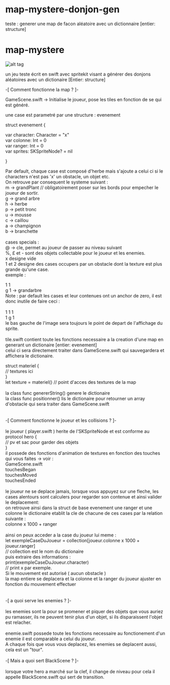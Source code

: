 # map-mystere-donjon-gen
teste : generer une map de facon aléatoire avec un dictionnaire [entier: structure]

# map-mystere

![alt tag](https://drive.google.com/open?id=0B5yn3ZQfHwb1bEFkeWFFUVdFM1E)

un jeu teste écrit en swift avec spritekit visant a générer des donjons aléatoires avec un dictionaire [Entier: structure]

-[ Comment fonctionne la map ? ]-

GameScene.swift -> Initialise le joueur, pose les tiles en fonction de se qui est généré.

une case est parametré par une structure : evenement 

struct evenement {

var character: Character = "x" <br />
    var colonne: Int = 0 <br />
    var ranger: Int = 0 <br />
    var sprites: SKSpriteNode? = nil <br />

}

Par default, chaque case est composé d'herbe mais s'ajoute a celui ci si le characters n'est pas 'x' un obstacle, un objet etc.<br />
On retrouve par consequent le systeme suivant : <br />
m -> grandPlant // obligatoirement poser sur les bords pour empecher le joueur de sortir. <br />
g -> grand arbre <br />
h -> herbe <br />
p -> petit tronc <br />
u -> mousse <br />
c -> caillou <br />
a -> champignon <br />
b -> branchette <br />
<br />
cases specials : <br />
@ -> cle, permet au joueur de passer au niveau suivant <br />
%, £ et - sont des objets collectable pour le joueur et les enemies. <br />
x designe vide <br />
1 et 2 designe des cases occupers par un obstacle dont la texture est plus grande qu'une case. <br />
exemple : <br />

1 1 <br />
g 1 -> grandarbre <br /> 
Note : par default les cases et leur contenues ont un anchor de zero, il est donc inutile de faire ceci : <br />
<br />
1 1 1 <br />
1 g 1 <br />
le bas gauche de l'image sera toujours le point de depart de l'affichage du sprite. <br />
<br />
tile.swift contient toute les fonctions necessaire a la creation d'une map en generant un dictionaire [entier: evenement]<br />
celui ci sera directement traiter dans GameScene.swift qui sauvegardera et affichera le dictionaire.<br />

struct materiel {<br />
// textures ici<br />
}<br />
let texture = materiel() // point d'acces des textures de la map<br />
<br />
la class func genererString() genere le dictionaire<br />
la class func positionner() lis le dictionaire pour retourner un array d'obstacle qui sera traiter dans GameScene.swift<br />
<br />
<br />
-[ Comment fonctionne le joueur et les collisions ? ]- <br />
<br />
le joueur ( player.swift ) herite de l'SKSpriteNode et est conforme au protocol hero { <br />
// pv et sac pour garder des objets  <br />
} <br />
il possede des fonctions d'animation de textures en fonction des touches qui vous faites -> voir : <br />
GameScene.swift <br />
touchesBegan <br />
touchesMoved <br />
touchesEnded <br />
<br />
le joueur ne se deplace jamais, lorsque vous appuyez sur une fleche, les cases alentours sont calculers pour regarder son contenue et ainsi valider le deplacement:<br />
on retrouve ainsi dans la struct de base evenement une ranger et une colonne le dictionaire etablit la cle de chacune de ces cases par la relation suivante :<br />
colonne x 1000 + ranger<br />
<br />
ainsi on peux acceder a la case du joueur lui meme : <br />
let exempleCaseDuJoueur = collection[joueur.colonne x 1000 + joueur.ranger] <br />
// collection est le nom du dictionaire <br />
puis extraire des informations : <br />
print(exempleCaseDuJoueur.character) <br />
// print x par exemple. <br />
Si le mouvement est autorisé ( aucun obstacle ) <br />
la map entiere se deplacera et la colonne et la ranger du joueur ajuster en fonction du mouvement effectuer <br />
<br />
<br />
-[ a quoi serve les enemies ? ]-<br />
<br />
les enemies sont la pour se promener et piquer des objets que vous auriez pu ramasser, ils ne peuvent tenir plus d'un objet, si ils disparaissent l'objet est relacher.<br />
<br />
enemie.swift possede toute les fonctions necessaire au fonctionement d'un enemie il est comparable a celui du joueur.<br />
A chaque fois que vous vous deplacez, les enemies se deplacent aussi, cela est un "tour".<br />
<br />
-[ Mais a quoi sert BlackScene ? ]-<br />
<br />
lorsque votre hero a marché sur la clef, il change de niveau pour cela il appelle BlackScene.swift qui sert de transition.<br />



